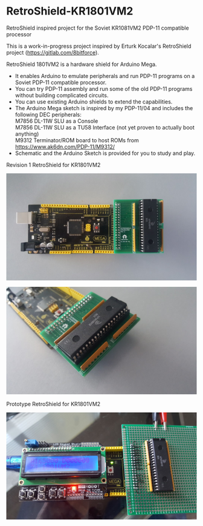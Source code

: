 # RetroShield-KR1801VM2
RetroShield inspired project for the Soviet KR1081VM2 PDP-11 compatible processor

This is a work-in-progress project inspired by Erturk Kocalar's RetroShield project (https://gitlab.com/8bitforce).

RetroShield 1801VM2 is a hardware shield for Arduino Mega.
* It enables Arduino to emulate peripherals and run PDP-11 programs on a Soviet PDP-11 compatible processor.
* You can try PDP-11 assembly and run some of the old PDP-11 programs without building complicated circuits.
* You can use existing Arduino shields to extend the capabilities.
* The Arduino Mega sketch is inspired by my PDP-11/04 and includes the following DEC peripherals:  
   M7856 DL-11W SLU as a Console     
   M7856 DL-11W SLU as a TU58 Interface (not yet proven to actually boot anything)  
      M9312 Terminator/ROM board to host ROMs from https://www.ak6dn.com/PDP-11/M9312/     
* Schematic and the Arduino Sketch is provided for you to study and play.

Revision 1 RetroShield for KR1801VM2  

![RetroShield Rev 1 for KR1801VM2](Docs/KR1801VM2_rev1_1.jpg)

![RetroShield Rev 1 for KR1801VM2](Docs/KR1801VM2_rev1_2.jpg)

Prototype RetroShield for KR1801VM2  

![Prototype RetroShield for KR1801VM2](Docs/KR1801VM2_prototype.jpg)
